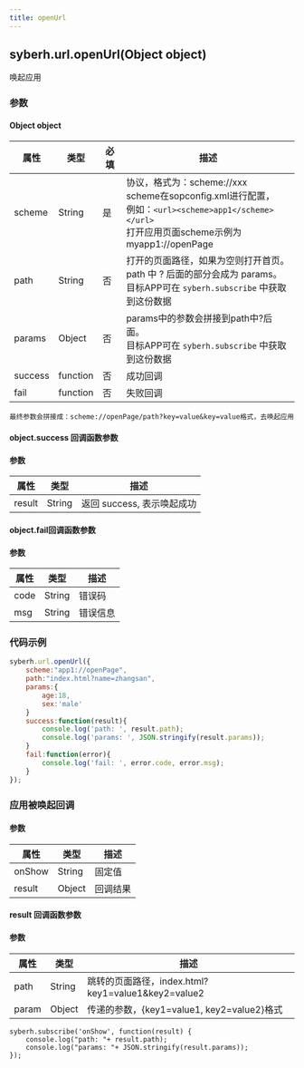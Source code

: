 ```yaml
---
title: openUrl
---
```


## syberh.url.openUrl(Object object)

唤起应用

### 参数

#### Object object

| 属性    | 类型     | 必填 | 描述                                                         |
| ------- | -------- | -------- | ------------------------------------------------------------ |
| scheme | String | 是 | 协议，格式为：scheme://xxx<br />scheme在sopconfig.xml进行配置，<br />例如：`<url><scheme>app1</scheme></url>`<br />打开应用页面scheme示例为myapp1://openPage |
| path | String | 否 | 打开的页面路径，如果为空则打开首页。<br />path 中 ? 后面的部分会成为 params。<br />目标APP可在 `syberh.subscribe` 中获取到这份数据 |
| params | Object | 否 | params中的参数会拼接到path中?后面。<br />目标APP可在 `syberh.subscribe` 中获取到这份数据 |
| success | function | 否       | 成功回调                                       |
| fail    | function | 否       | 失败回调                                       |

```
最终参数会拼接成：scheme://openPage/path?key=value&key=value格式，去唤起应用
```

#### object.success 回调函数参数

#### 参数
| 属性           | 类型    | 描述                                 |
| -------------- | ------  | ------------------------------------ |
| result | String | 返回 success, 表示唤起成功 |

#### object.fail回调函数参数
#### 参数
| 属性 | 类型   | 描述     |
| ---- | ------ | -------- |
| code | String | 错误码   |
| msg  | String | 错误信息 |


### 代码示例
```js
syberh.url.openUrl({
    scheme:"app1://openPage",
    path:"index.html?name=zhangsan",
    params:{
        age:18,
        sex:'male'
    }
	success:function(result){
        console.log('path: ', result.path);
        console.log('params: ', JSON.stringify(result.params));
    }
    fail:function(error){
        console.log('fail: ', error.code, error.msg);
    }
});
```

### 应用被唤起回调

#### 参数

| 属性    | 类型   | 描述     |
| ------- | ------ | -------- |
| onShow | String | 固定值   |
| result  | Object | 回调结果 |

#### result 回调函数参数

#### 参数

| 属性  | 类型   | 描述                                               |
| ----- | ------ | -------------------------------------------------- |
| path  | String | 跳转的页面路径，index.html?key1=value1&key2=value2 |
| param | Object | 传递的参数，{key1=value1, key2=value2}格式         |

```
syberh.subscribe('onShow', function(result) {
	console.log("path: "+ result.path);
	console.log("params: "+ JSON.stringify(result.params));
});
```
